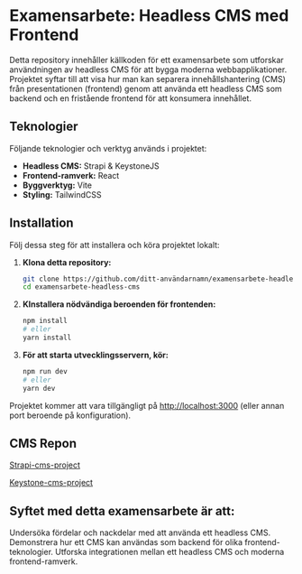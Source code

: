 # Examensarbete: Headless CMS med Frontend

Detta repository innehåller källkoden för ett examensarbete som utforskar användningen av headless CMS för att bygga moderna webbapplikationer. Projektet syftar till att visa hur man kan separera innehållshantering (CMS) från presentationen (frontend) genom att använda ett headless CMS som backend och en fristående frontend för att konsumera innehållet.


## Teknologier

Följande teknologier och verktyg används i projektet:

- **Headless CMS:** Strapi & KeystoneJS
- **Frontend-ramverk:** React
- **Byggverktyg:** Vite
- **Styling:** TailwindCSS

## Installation

Följ dessa steg för att installera och köra projektet lokalt:

1. **Klona detta repository:**
   ```bash
   git clone https://github.com/ditt-användarnamn/examensarbete-headless-cms.git
   cd examensarbete-headless-cms

2. **KInstallera nödvändiga beroenden för frontenden:**
   ```bash
   npm install
   # eller
   yarn install

3. **För att starta utvecklingsservern, kör:**
   ```bash
   npm run dev
   # eller
   yarn dev
Projektet kommer att vara tillgängligt på [http://localhost:3000](http://localhost:5173/) (eller annan port beroende på konfiguration).
   
   ## CMS Repon

   [Strapi-cms-project](https://github.com/Nyman556/strapi-blog-project)

   
   [Keystone-cms-project](https://github.com/Nyman556/keystone-cms-project)

   ## Syftet med detta examensarbete är att:

   Undersöka fördelar och nackdelar med att använda ett headless CMS.
   Demonstrera hur ett CMS kan användas som backend för olika frontend-teknologier.
   Utforska integrationen mellan ett headless CMS och moderna frontend-ramverk.
